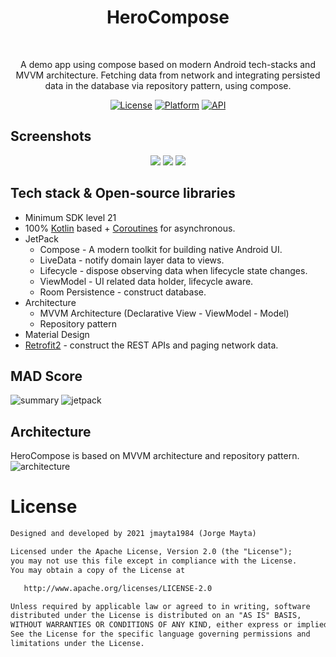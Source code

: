 <h1 align="center">HeroCompose</h1></br>
<p align="center">  
A demo app using compose based on modern Android tech-stacks and MVVM architecture. Fetching data from network and integrating persisted data in the database via repository pattern, using compose.
</p>

<p align="center">
  <a href="https://opensource.org/licenses/Apache-2.0"><img alt="License" src="https://img.shields.io/badge/License-Apache%202.0-blue.svg"/></a>
  <a href="http://developer.android.com/index.html"><img alt=Platform src="https://img.shields.io/badge/platform-Android-green.svg"/></a>
  <a href="https://android-arsenal.com/api?level=21"><img alt="API" src="https://img.shields.io/badge/API-21%2B-brightgreen.svg?style=flat"/></a>
  </p>

## Screenshots
<p align="center">
<img src="https://user-images.githubusercontent.com/38768001/135744698-363a3f21-843d-4cbb-b861-6970766ac0d1.png" "width=32%"/>
<img src="https://user-images.githubusercontent.com/38768001/135744933-eb5fe0c6-5eb6-4820-9759-5b1ec77085b3.png" "width=32%"/>
<img src="https://user-images.githubusercontent.com/38768001/135744699-ca34dd3b-be30-4dc1-9b25-b6e057ed53d7.png" "width=32%"/>
</p>

## Tech stack & Open-source libraries
- Minimum SDK level 21
- 100% [Kotlin](https://kotlinlang.org/) based + [Coroutines](https://github.com/Kotlin/kotlinx.coroutines) for asynchronous.
- JetPack
  - Compose - A modern toolkit for building native Android UI.
  - LiveData - notify domain layer data to views.
  - Lifecycle - dispose observing data when lifecycle state changes.
  - ViewModel - UI related data holder, lifecycle aware.
  - Room Persistence - construct database.
- Architecture
  - MVVM Architecture (Declarative View - ViewModel - Model)
  - Repository pattern
- Material Design
- [Retrofit2](https://github.com/square/retrofit) - construct the REST APIs and paging network data.

## MAD Score
![summary](https://user-images.githubusercontent.com/38768001/135744388-2aee8e8c-c9ef-4ba8-a366-6e1790a1d90e.png)
![jetpack](https://user-images.githubusercontent.com/38768001/135744387-e50811ce-ea39-46e7-810a-dfea3ca25574.png)

## Architecture
HeroCompose is based on MVVM architecture and repository pattern.
![architecture](https://user-images.githubusercontent.com/38768001/134121196-9a278e99-fc4c-426a-a136-d564ebc2915d.png)

# License
```xml
Designed and developed by 2021 jmayta1984 (Jorge Mayta)

Licensed under the Apache License, Version 2.0 (the "License");
you may not use this file except in compliance with the License.
You may obtain a copy of the License at

   http://www.apache.org/licenses/LICENSE-2.0

Unless required by applicable law or agreed to in writing, software
distributed under the License is distributed on an "AS IS" BASIS,
WITHOUT WARRANTIES OR CONDITIONS OF ANY KIND, either express or implied.
See the License for the specific language governing permissions and
limitations under the License.
```
